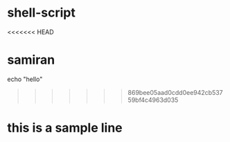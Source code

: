 # shell-script
<<<<<<< HEAD

samiran
=======
echo "hello"
>>>>>>> 869bee05aad0cdd0ee942cb53759bf4c4963d035

# this is a sample line
